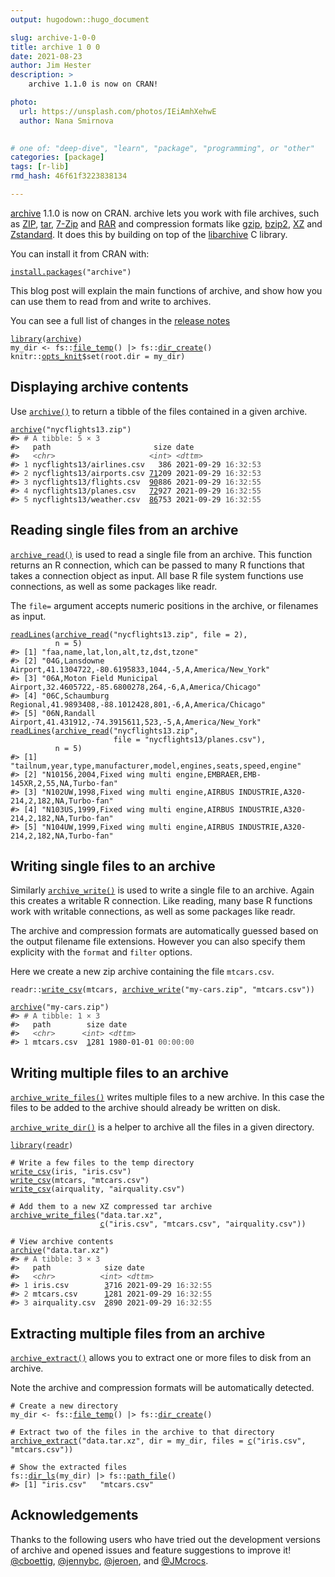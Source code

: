 ```yaml
---
output: hugodown::hugo_document

slug: archive-1-0-0
title: archive 1 0 0
date: 2021-08-23
author: Jim Hester
description: >
    archive 1.1.0 is now on CRAN!

photo:
  url: https://unsplash.com/photos/IEiAmhXehwE
  author: Nana Smirnova
  

# one of: "deep-dive", "learn", "package", "programming", or "other"
categories: [package] 
tags: [r-lib]
rmd_hash: 46f61f3223838134

---
```


[archive](https://archive.r-lib.org/) 1.1.0 is now on CRAN. archive lets you work with file archives, such as [ZIP](https://en.wikipedia.org/wiki/ZIP_(file_format)), [tar](https://en.wikipedia.org/wiki/Tar_(computing)), [7-Zip](https://en.wikipedia.org/wiki/7-Zip) and [RAR](https://en.wikipedia.org/wiki/RAR_(file_format)) and compression formats like [gzip](https://en.wikipedia.org/wiki/Gzip), [bzip2](https://en.wikipedia.org/wiki/Bzip2), [XZ](https://en.wikipedia.org/wiki/XZ_Utils) and [Zstandard](https://en.wikipedia.org/wiki/Zstandard). It does this by building on top of the [libarchive](https://www.libarchive.org/) C library.

You can install it from CRAN with:

<div class="highlight">

<pre class='chroma'><code class='language-r' data-lang='r'><span class='nf'><a href='https://rdrr.io/r/utils/install.packages.html'>install.packages</a></span><span class='o'>(</span><span class='s'>"archive"</span><span class='o'>)</span></code></pre>

</div>

This blog post will explain the main functions of archive, and show how you can use them to read from and write to archives.

You can see a full list of changes in the [release notes](https://archive.r-lib.org/news/index.html)

<div class="highlight">

<pre class='chroma'><code class='language-r' data-lang='r'><span class='kr'><a href='https://rdrr.io/r/base/library.html'>library</a></span><span class='o'>(</span><span class='nv'><a href='https://r-lib.github.io/archive/'>archive</a></span><span class='o'>)</span>
<span class='nv'>my_dir</span> <span class='o'>&lt;-</span> <span class='nf'>fs</span><span class='nf'>::</span><span class='nf'><a href='http://fs.r-lib.org/reference/file_temp.html'>file_temp</a></span><span class='o'>(</span><span class='o'>)</span> |&gt; <span class='nf'>fs</span><span class='nf'>::</span><span class='nf'><a href='http://fs.r-lib.org/reference/create.html'>dir_create</a></span><span class='o'>(</span><span class='o'>)</span>
<span class='nf'>knitr</span><span class='nf'>::</span><span class='nv'><a href='https://rdrr.io/pkg/knitr/man/opts_knit.html'>opts_knit</a></span><span class='o'>$</span><span class='nf'>set</span><span class='o'>(</span>root.dir <span class='o'>=</span> <span class='nv'>my_dir</span><span class='o'>)</span></code></pre>

</div>

## Displaying archive contents

Use [`archive()`](https://archive.r-lib.org/reference/archive.html) to return a tibble of the files contained in a given archive.

<div class="highlight">

<pre class='chroma'><code class='language-r' data-lang='r'><span class='nf'><a href='https://archive.r-lib.org/reference/archive.html'>archive</a></span><span class='o'>(</span><span class='s'>"nycflights13.zip"</span><span class='o'>)</span>
<span class='c'>#&gt; <span style='color: #555555;'># A tibble: 5 × 3</span></span>
<span class='c'>#&gt;   path                       size date               </span>
<span class='c'>#&gt;   <span style='color: #555555; font-style: italic;'>&lt;chr&gt;</span>                     <span style='color: #555555; font-style: italic;'>&lt;int&gt;</span> <span style='color: #555555; font-style: italic;'>&lt;dttm&gt;</span>             </span>
<span class='c'>#&gt; <span style='color: #555555;'>1</span> nycflights13/airlines.csv   386 2021-09-29 <span style='color: #555555;'>16:32:53</span></span>
<span class='c'>#&gt; <span style='color: #555555;'>2</span> nycflights13/airports.csv <span style='text-decoration: underline;'>71</span>209 2021-09-29 <span style='color: #555555;'>16:32:53</span></span>
<span class='c'>#&gt; <span style='color: #555555;'>3</span> nycflights13/flights.csv  <span style='text-decoration: underline;'>90</span>886 2021-09-29 <span style='color: #555555;'>16:32:55</span></span>
<span class='c'>#&gt; <span style='color: #555555;'>4</span> nycflights13/planes.csv   <span style='text-decoration: underline;'>72</span>927 2021-09-29 <span style='color: #555555;'>16:32:55</span></span>
<span class='c'>#&gt; <span style='color: #555555;'>5</span> nycflights13/weather.csv  <span style='text-decoration: underline;'>86</span>753 2021-09-29 <span style='color: #555555;'>16:32:55</span></span></code></pre>

</div>

## Reading single files from an archive

[`archive_read()`](https://archive.r-lib.org/reference/archive_read.html) is used to read a single file from an archive. This function returns an R connection, which can be passed to many R functions that takes a connection object as input. All base R file system functions use connections, as well as some packages like readr.

The `file=` argument accepts numeric positions in the archive, or filenames as input.

<div class="highlight">

<pre class='chroma'><code class='language-r' data-lang='r'><span class='nf'><a href='https://rdrr.io/r/base/readLines.html'>readLines</a></span><span class='o'>(</span><span class='nf'><a href='https://archive.r-lib.org/reference/archive_read.html'>archive_read</a></span><span class='o'>(</span><span class='s'>"nycflights13.zip"</span>, file <span class='o'>=</span> <span class='m'>2</span><span class='o'>)</span>,
          n <span class='o'>=</span> <span class='m'>5</span><span class='o'>)</span>
<span class='c'>#&gt; [1] "faa,name,lat,lon,alt,tz,dst,tzone"                                                </span>
<span class='c'>#&gt; [2] "04G,Lansdowne Airport,41.1304722,-80.6195833,1044,-5,A,America/New_York"          </span>
<span class='c'>#&gt; [3] "06A,Moton Field Municipal Airport,32.4605722,-85.6800278,264,-6,A,America/Chicago"</span>
<span class='c'>#&gt; [4] "06C,Schaumburg Regional,41.9893408,-88.1012428,801,-6,A,America/Chicago"          </span>
<span class='c'>#&gt; [5] "06N,Randall Airport,41.431912,-74.3915611,523,-5,A,America/New_York"</span>
<span class='nf'><a href='https://rdrr.io/r/base/readLines.html'>readLines</a></span><span class='o'>(</span><span class='nf'><a href='https://archive.r-lib.org/reference/archive_read.html'>archive_read</a></span><span class='o'>(</span><span class='s'>"nycflights13.zip"</span>,
                       file <span class='o'>=</span> <span class='s'>"nycflights13/planes.csv"</span><span class='o'>)</span>,
          n <span class='o'>=</span> <span class='m'>5</span><span class='o'>)</span>
<span class='c'>#&gt; [1] "tailnum,year,type,manufacturer,model,engines,seats,speed,engine"                 </span>
<span class='c'>#&gt; [2] "N10156,2004,Fixed wing multi engine,EMBRAER,EMB-145XR,2,55,NA,Turbo-fan"         </span>
<span class='c'>#&gt; [3] "N102UW,1998,Fixed wing multi engine,AIRBUS INDUSTRIE,A320-214,2,182,NA,Turbo-fan"</span>
<span class='c'>#&gt; [4] "N103US,1999,Fixed wing multi engine,AIRBUS INDUSTRIE,A320-214,2,182,NA,Turbo-fan"</span>
<span class='c'>#&gt; [5] "N104UW,1999,Fixed wing multi engine,AIRBUS INDUSTRIE,A320-214,2,182,NA,Turbo-fan"</span></code></pre>

</div>

## Writing single files to an archive

Similarly [`archive_write()`](https://archive.r-lib.org/reference/archive_write.html) is used to write a single file to an archive. Again this creates a writable R connection. Like reading, many base R functions work with writable connections, as well as some packages like readr.

The archive and compression formats are automatically guessed based on the output filename file extensions. However you can also specify them explicity with the `format` and `filter` options.

Here we create a new zip archive containing the file `mtcars.csv`.

<div class="highlight">

<pre class='chroma'><code class='language-r' data-lang='r'><span class='nf'>readr</span><span class='nf'>::</span><span class='nf'><a href='https://readr.tidyverse.org/reference/write_delim.html'>write_csv</a></span><span class='o'>(</span><span class='nv'>mtcars</span>, <span class='nf'><a href='https://archive.r-lib.org/reference/archive_write.html'>archive_write</a></span><span class='o'>(</span><span class='s'>"my-cars.zip"</span>, <span class='s'>"mtcars.csv"</span><span class='o'>)</span><span class='o'>)</span>

<span class='nf'><a href='https://archive.r-lib.org/reference/archive.html'>archive</a></span><span class='o'>(</span><span class='s'>"my-cars.zip"</span><span class='o'>)</span>
<span class='c'>#&gt; <span style='color: #555555;'># A tibble: 1 × 3</span></span>
<span class='c'>#&gt;   path        size date               </span>
<span class='c'>#&gt;   <span style='color: #555555; font-style: italic;'>&lt;chr&gt;</span>      <span style='color: #555555; font-style: italic;'>&lt;int&gt;</span> <span style='color: #555555; font-style: italic;'>&lt;dttm&gt;</span>             </span>
<span class='c'>#&gt; <span style='color: #555555;'>1</span> mtcars.csv  <span style='text-decoration: underline;'>1</span>281 1980-01-01 <span style='color: #555555;'>00:00:00</span></span></code></pre>

</div>

## Writing multiple files to an archive

[`archive_write_files()`](https://archive.r-lib.org/reference/archive_write_files.html) writes multiple files to a new archive. In this case the files to be added to the archive should already be written on disk.

[`archive_write_dir()`](https://archive.r-lib.org/reference/archive_write_files.html) is a helper to archive all the files in a given directory.

<div class="highlight">

<pre class='chroma'><code class='language-r' data-lang='r'><span class='kr'><a href='https://rdrr.io/r/base/library.html'>library</a></span><span class='o'>(</span><span class='nv'><a href='https://readr.tidyverse.org'>readr</a></span><span class='o'>)</span>

<span class='c'># Write a few files to the temp directory</span>
<span class='nf'><a href='https://readr.tidyverse.org/reference/write_delim.html'>write_csv</a></span><span class='o'>(</span><span class='nv'>iris</span>, <span class='s'>"iris.csv"</span><span class='o'>)</span>
<span class='nf'><a href='https://readr.tidyverse.org/reference/write_delim.html'>write_csv</a></span><span class='o'>(</span><span class='nv'>mtcars</span>, <span class='s'>"mtcars.csv"</span><span class='o'>)</span>
<span class='nf'><a href='https://readr.tidyverse.org/reference/write_delim.html'>write_csv</a></span><span class='o'>(</span><span class='nv'>airquality</span>, <span class='s'>"airquality.csv"</span><span class='o'>)</span>

<span class='c'># Add them to a new XZ compressed tar archive</span>
<span class='nf'><a href='https://archive.r-lib.org/reference/archive_write_files.html'>archive_write_files</a></span><span class='o'>(</span><span class='s'>"data.tar.xz"</span>,
                    <span class='nf'><a href='https://rdrr.io/r/base/c.html'>c</a></span><span class='o'>(</span><span class='s'>"iris.csv"</span>, <span class='s'>"mtcars.csv"</span>, <span class='s'>"airquality.csv"</span><span class='o'>)</span><span class='o'>)</span>

<span class='c'># View archive contents</span>
<span class='nf'><a href='https://archive.r-lib.org/reference/archive.html'>archive</a></span><span class='o'>(</span><span class='s'>"data.tar.xz"</span><span class='o'>)</span>
<span class='c'>#&gt; <span style='color: #555555;'># A tibble: 3 × 3</span></span>
<span class='c'>#&gt;   path            size date               </span>
<span class='c'>#&gt;   <span style='color: #555555; font-style: italic;'>&lt;chr&gt;</span>          <span style='color: #555555; font-style: italic;'>&lt;int&gt;</span> <span style='color: #555555; font-style: italic;'>&lt;dttm&gt;</span>             </span>
<span class='c'>#&gt; <span style='color: #555555;'>1</span> iris.csv        <span style='text-decoration: underline;'>3</span>716 2021-09-29 <span style='color: #555555;'>16:32:55</span></span>
<span class='c'>#&gt; <span style='color: #555555;'>2</span> mtcars.csv      <span style='text-decoration: underline;'>1</span>281 2021-09-29 <span style='color: #555555;'>16:32:55</span></span>
<span class='c'>#&gt; <span style='color: #555555;'>3</span> airquality.csv  <span style='text-decoration: underline;'>2</span>890 2021-09-29 <span style='color: #555555;'>16:32:55</span></span></code></pre>

</div>

## Extracting multiple files from an archive

[`archive_extract()`](https://archive.r-lib.org/reference/archive_extract.html) allows you to extract one or more files to disk from an archive.

Note the archive and compression formats will be automatically detected.

<div class="highlight">

<pre class='chroma'><code class='language-r' data-lang='r'><span class='c'># Create a new directory</span>
<span class='nv'>my_dir</span> <span class='o'>&lt;-</span> <span class='nf'>fs</span><span class='nf'>::</span><span class='nf'><a href='http://fs.r-lib.org/reference/file_temp.html'>file_temp</a></span><span class='o'>(</span><span class='o'>)</span> |&gt; <span class='nf'>fs</span><span class='nf'>::</span><span class='nf'><a href='http://fs.r-lib.org/reference/create.html'>dir_create</a></span><span class='o'>(</span><span class='o'>)</span>

<span class='c'># Extract two of the files in the archive to that directory</span>
<span class='nf'><a href='https://archive.r-lib.org/reference/archive_extract.html'>archive_extract</a></span><span class='o'>(</span><span class='s'>"data.tar.xz"</span>, dir <span class='o'>=</span> <span class='nv'>my_dir</span>, files <span class='o'>=</span> <span class='nf'><a href='https://rdrr.io/r/base/c.html'>c</a></span><span class='o'>(</span><span class='s'>"iris.csv"</span>, <span class='s'>"mtcars.csv"</span><span class='o'>)</span><span class='o'>)</span>

<span class='c'># Show the extracted files</span>
<span class='nf'>fs</span><span class='nf'>::</span><span class='nf'><a href='http://fs.r-lib.org/reference/dir_ls.html'>dir_ls</a></span><span class='o'>(</span><span class='nv'>my_dir</span><span class='o'>)</span> |&gt; <span class='nf'>fs</span><span class='nf'>::</span><span class='nf'><a href='http://fs.r-lib.org/reference/path_file.html'>path_file</a></span><span class='o'>(</span><span class='o'>)</span>
<span class='c'>#&gt; [1] "iris.csv"   "mtcars.csv"</span></code></pre>

</div>

## Acknowledgements

Thanks to the following users who have tried out the development versions of archive and opened issues and feature suggestions to improve it! [@cboettig](https://github.com/cboettig), [@jennybc](https://github.com/jennybc), [@jeroen](https://github.com/jeroen), and [@JMcrocs](https://github.com/JMcrocs).


